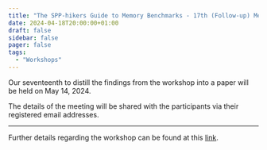 ```yaml
---
title: "The SPP-hikers Guide to Memory Benchmarks - 17th (Follow-up) Meeting"
date: 2024-04-18T20:00:00+01:00
draft: false
sidebar: false
pager: false
tags:
  - "Workshops"
---
```


Our seventeenth to distill the findings from the workshop into a paper will be held on May 14, 2024.

The details of the meeting will be shared with the participants via their registered email addresses.

---

Further details regarding the workshop can be found at this [link](/posts/mini-workshop_2023).

